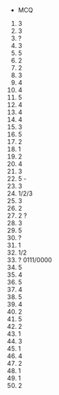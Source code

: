 - MCQ

1. 3
2. 3
3. ?
4. 3
5. 5
6. 2
7. 2
8. 3
9. 4
10.  4
11. 5
12. 4
13. 4
14. 4
15. 3
16. 5
17. 2
18. 1
19. 2
20. 4
21. 3
22. 5 -
23. 3
24. 1/2/3
25. 3
26. 2
27. 2 ?
28. 3
29. 5
30. ?
31. 1
32. 1/2 
33. ?  0111/0000
34. 5
35. 4
36. 5
37. 4
38. 5
39. 4
40. 2
41. 5
42. 2
43. 1
44. 3
45. 1
46. 4
47. 2
48. 1
49. 1
50. 2